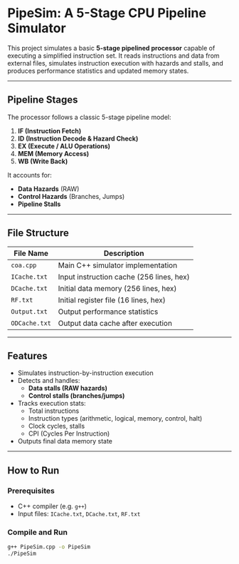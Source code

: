 # PipeSim: A 5-Stage CPU Pipeline Simulator

This project simulates a basic **5-stage pipelined processor** capable of executing a simplified instruction set. It reads instructions and data from external files, simulates instruction execution with hazards and stalls, and produces performance statistics and updated memory states.

---

##  Pipeline Stages

The processor follows a classic 5-stage pipeline model:

1. **IF (Instruction Fetch)**  
2. **ID (Instruction Decode & Hazard Check)**  
3. **EX (Execute / ALU Operations)**  
4. **MEM (Memory Access)**  
5. **WB (Write Back)**  

It accounts for:
- **Data Hazards** (RAW)
- **Control Hazards** (Branches, Jumps)
- **Pipeline Stalls**

---

##  File Structure

| File Name        | Description                              |
|------------------|------------------------------------------|
| `coa.cpp`        | Main C++ simulator implementation         |
| `ICache.txt`     | Input instruction cache (256 lines, hex) |
| `DCache.txt`     | Initial data memory (256 lines, hex)     |
| `RF.txt`         | Initial register file (16 lines, hex)    |
| `Output.txt`     | Output performance statistics            |
| `ODCache.txt`    | Output data cache after execution        |

---

##  Features

- Simulates instruction-by-instruction execution
- Detects and handles:
  - **Data stalls (RAW hazards)**
  - **Control stalls (branches/jumps)**
- Tracks execution stats:
  - Total instructions
  - Instruction types (arithmetic, logical, memory, control, halt)
  - Clock cycles, stalls
  - CPI (Cycles Per Instruction)
- Outputs final data memory state

---

##  How to Run

### Prerequisites
- C++ compiler (e.g. `g++`)
- Input files: `ICache.txt`, `DCache.txt`, `RF.txt`

### Compile and Run

```bash
g++ PipeSim.cpp -o PipeSim
./PipeSim
